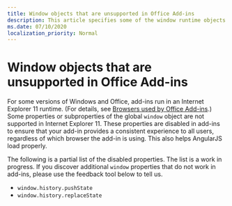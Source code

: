 ```yaml
---
title: Window objects that are unsupported in Office Add-ins
description: This article specifies some of the window runtime objects that do not work in Office Add-ins.
ms.date: 07/10/2020
localization_priority: Normal
---
```


# Window objects that are unsupported in Office Add-ins

For some versions of Windows and Office, add-ins run in an Internet Explorer 11 runtime. (For details, see [Browsers used by Office Add-ins](../concepts/browsers-used-by-office-web-add-ins.md).) Some properties or subproperties of the global `window` object are not supported in Internet Explorer 11. These properties are disabled in add-ins to ensure that your add-in provides a consistent experience to all users, regardless of which browser the add-in is using. This also helps AngularJS load properly.

The following is a partial list of the disabled properties. The list is a work in progress. If you discover additional `window` properties that do not work in add-ins, please use the feedback tool below to tell us.

- `window.history.pushState`
- `window.history.replaceState`
